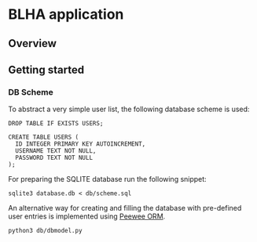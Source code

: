# BLHA application

## Overview

## Getting started

### DB Scheme

To abstract a very simple user list, the following database scheme is used:

```
DROP TABLE IF EXISTS USERS;

CREATE TABLE USERS ( 
  ID INTEGER PRIMARY KEY AUTOINCREMENT,
  USERNAME TEXT NOT NULL,
  PASSWORD TEXT NOT NULL
);
```

For preparing the SQLITE database run the following snippet:

``` 
sqlite3 database.db < db/scheme.sql
```

An alternative way for creating and filling the database with pre-defined user entries is implemented using [Peewee ORM](https://docs.peewee-orm.com/en/latest/).
```
python3 db/dbmodel.py
```


